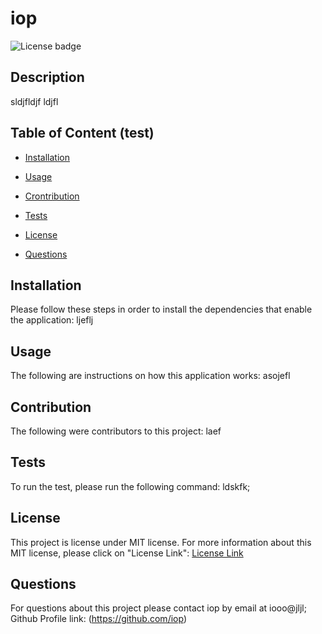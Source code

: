 # iop

![License badge](https://img.shields.io/badge/License-MIT-blue.svg)
  
## Description 
  sldjfldjf ldjfl 

## Table of Content (test) 

* [Installation](#installation)

* [Usage](#usage)

* [Crontribution](#contribution)

* [Tests](#tests)


* [License](#license)


* [Questions](#questions)

## Installation
Please follow these steps in order to install the dependencies that enable the application: 
ljeflj

## Usage
The following are instructions on how this application works:
asojefl

## Contribution
The following were contributors to this project: 
laef
  
## Tests
To run the test, please run the following command: 
ldskfk;


## License
This project is license under MIT license. 
For more information about this MIT license, please click on "License Link": 
  [License Link](https://opensource.org/licenses/MIT)

## Questions
For questions about this project please contact iop by email at iooo@jljl; 
  Github Profile link: (https://github.com/iop) 
